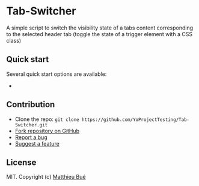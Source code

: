 # Tab-Switcher
A simple script to switch the visibility  state of a tabs content corresponding to the selected header tab (toggle the state of a trigger element with a CSS class)



## Quick start

Several quick start options are available:

- 


## Contribution

- Clone the repo: `git clone https://github.com/YoProjectTesting/Tab-Switcher.git`
- [Fork repository on GitHub](https://github.com/YoProjectTesting/Tab-Switcher/fork)
- [Report a bug](https://github.com/YoProjectTesting/Tab-Switcher/issues)
- [Suggest a feature](https://github.com/YoProjectTesting/Tab-Switcher/issues)

## License

MIT. Copyright (c) [Matthieu Bué](https://twikito.com)
